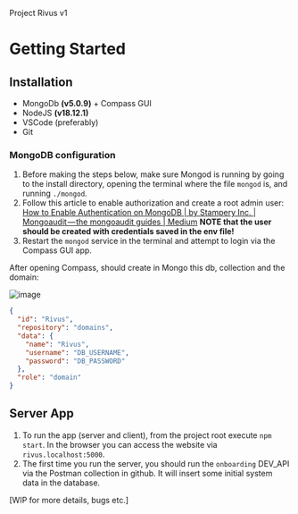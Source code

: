 Project Rivus v1

# Getting Started

## Installation

- MongoDb **(v5.0.9)** + Compass GUI
- NodeJS **(v18.12.1)**
- VSCode (preferably)
- Git


### MongoDB configuration
1. Before making the steps below, make sure Mongod is running by going to the install directory, opening the terminal where the file `mongod` is, and running `./mongod`.
2. Follow this article to enable authorization and create a root admin user:
[How to Enable Authentication on MongoDB | by Stampery Inc. | Mongoaudit — the mongoaudit guides | Medium](https://medium.com/mongoaudit/how-to-enable-authentication-on-mongodb-b9e8a924efac)
**NOTE that the user should be created with credentials saved in the env file!**
3. Restart the `mongod` service in the terminal and attempt to login via the Compass GUI app.

After opening Compass, should create in Mongo this db, collection and the domain:

![image](https://github.com/KevinPlease/project-rivus-v1/assets/24757252/24ba4c17-74a8-46fc-ac85-5f37f76a70ec)

```json
{
  "id": "Rivus",
  "repository": "domains",
  "data": {
    "name": "Rivus",
    "username": "DB_USERNAME",
    "password": "DB_PASSWORD"
  },
  "role": "domain"
}
```

## Server App
1. To run the app (server and client), from the project root execute `npm start`. In the browser you can access the website via `rivus.localhost:5000`.
2. The first time you run the server, you should run the `onboarding` DEV_API via the Postman collection in github. It will insert some initial system data in the database.

[WIP for more details, bugs etc.]

